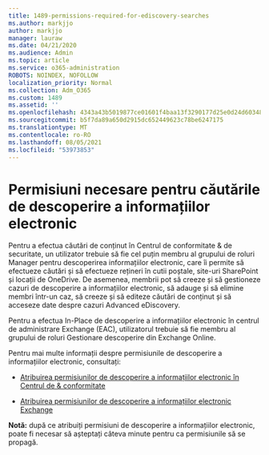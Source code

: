 ```yaml
---
title: 1489-permissions-required-for-ediscovery-searches
ms.author: markjjo
author: markjjo
manager: lauraw
ms.date: 04/21/2020
ms.audience: Admin
ms.topic: article
ms.service: o365-administration
ROBOTS: NOINDEX, NOFOLLOW
localization_priority: Normal
ms.collection: Adm_O365
ms.custom: 1489
ms.assetid: ''
ms.openlocfilehash: 4343a43b5019877ce01601f4baa13f3290177d25e0d24d6034858205966f5f35
ms.sourcegitcommit: b5f7da89a650d2915dc652449623c78be6247175
ms.translationtype: MT
ms.contentlocale: ro-RO
ms.lasthandoff: 08/05/2021
ms.locfileid: "53973853"
---
```

# <a name="permissions-required-for-ediscovery-searches"></a>Permisiuni necesare pentru căutările de descoperire a informațiilor electronic

Pentru a efectua căutări de conținut în Centrul de conformitate & de securitate, un utilizator trebuie să fie cel puțin membru al grupului de roluri Manager pentru descoperirea informațiilor electronic, care îi permite să efectueze căutări și să efectueze rețineri în cutii poștale, site-uri SharePoint și locații de OneDrive. De asemenea, membrii pot să creeze și să gestioneze cazuri de descoperire a informațiilor electronic, să adauge și să elimine membri într-un caz, să creeze și să editeze căutări de conținut și să acceseze date despre cazuri Advanced eDiscovery.

Pentru a efectua In-Place de descoperire a informațiilor electronic în centrul de administrare Exchange (EAC), utilizatorul trebuie să fie membru al grupului de roluri Gestionare descoperire din Exchange Online.

Pentru mai multe informații despre permisiunile de descoperire a informațiilor electronic, consultați: 

- [Atribuirea permisiunilor de descoperire a informațiilor electronic în Centrul de & conformitate](https://docs.microsoft.com/microsoft-365/compliance/assign-ediscovery-permissions)

- [Atribuirea permisiunilor de descoperire a informațiilor electronic Exchange](https://docs.microsoft.com/exchange/security-and-compliance/in-place-ediscovery/assign-ediscovery-permissions)

**Notă:** după ce atribuiți permisiuni de descoperire a informațiilor electronic, poate fi necesar să așteptați câteva minute pentru ca permisiunile să se propagă.

